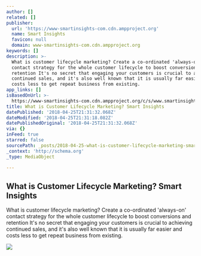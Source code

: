 ```yaml
---
author: []
related: []
publisher:
  url: 'https://www-smartinsights-com.cdn.ampproject.org'
  name: Smart Insights
  favicon: null
  domain: www-smartinsights-com.cdn.ampproject.org
keywords: []
description: >-
  What is customer lifecycle marketing? Create a co-ordinated 'always-on'
  contact strategy for the whole customer lifecycle to boost conversions and
  retention It's no secret that engaging your customers is crucial to achieving
  continued sales, and it's also well known that it is usually far easier and
  costs less to get repeat business from existing.
app_links: []
isBasedOnUrl: >-
  https://www-smartinsights-com.cdn.ampproject.org/c/s/www.smartinsights.com/ecommerce/web-personalisation/what-is-lifecycle-marketing/amp/
title: What is Customer Lifecycle Marketing? Smart Insights
datePublished: '2018-04-25T21:31:32.068Z'
dateModified: '2018-04-25T21:31:18.082Z'
datePublishedOriginal: '2018-04-25T21:31:32.068Z'
via: {}
inFeed: true
starred: false
sourcePath: _posts/2018-04-25-what-is-customer-lifecycle-marketing-smart-insights.md
_context: 'http://schema.org'
_type: MediaObject

---
```

<article style=""><h1>What is Customer Lifecycle Marketing? Smart Insights</h1><p>What is customer lifecycle marketing? Create a co-ordinated 'always-on' contact strategy for the whole customer lifecycle to boost conversions and retention It's no secret that engaging your customers is crucial to achieving continued sales, and it's also well known that it is usually far easier and costs less to get repeat business from existing.</p><img src="https://www.smartinsights.com/wp-content/uploads/2016/10/Full-B2B-customer-lifecycle.png" /></article>